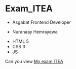# Exam_ITEA
- Asgabat Frontend Developer
* Nuranaay Hemrayewa
+ HTML 5
+ CSS 3
+ JS

Can you view [My exam ITEA](https://nuranaayitea.github.io/Exam_ITEA/)
